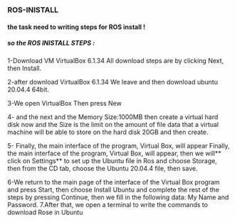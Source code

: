 ### ROS-INISTALL

####  the task need to writing steps for ROS install ! 

 ##### so the ROS INISTALL STEPS :

1-Download VM VirtualBox 6.1.34 All download steps are by clicking Next, then Install.

2-after download VirtualBox 6.1.34 We leave and then download ubuntu 20.04.4 64bit.

3-We open VirtualBox Then press New

4- and the next and the Memory Size:1000MB then create a virtual hard disk now and the Size is the limit on the amount of file data that a virtual machine will be able to store on the hard disk 20GB and then create.

5- Finally, the main interface of the program, Virtual Box, will appear Finally, the main interface of the program, Virtual Box, will appear, then we will** click on Settings** to set up the Ubuntu file in Ros and choose Storage, then from the CD tab, choose the Ubuntu 20.04.4 file, then save.

6-We return to the main page of the interface of the Virtual Box program and press Start, then choose Install Ubuntu and complete the rest of the steps by pressing Continue, then we fill in the following data: My Name and Password. 7.After that, we open a terminal to write the commands to download Rose in Ubuntu
